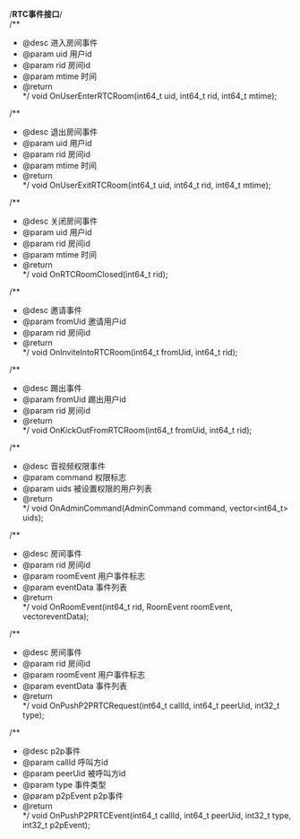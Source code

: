 /**************************************RTC事件接口**************************************/	
/**
* @desc		进入房间事件
* @param	uid				用户id
* @param	rid				房间id
* @param	mtime			时间
* @return 	
*/
void OnUserEnterRTCRoom(int64_t uid, int64_t rid, int64_t mtime);

/**
* @desc		退出房间事件
* @param	uid				用户id
* @param	rid				房间id
* @param	mtime			时间
* @return 	
*/
void OnUserExitRTCRoom(int64_t uid, int64_t rid, int64_t mtime);

/**
* @desc		关闭房间事件
* @param	uid				用户id
* @param	rid				房间id
* @param	mtime			时间
* @return 	
*/
void OnRTCRoomClosed(int64_t rid);

/**
* @desc		邀请事件
* @param	fromUid			邀请用户id
* @param	rid				房间id
* @return 	
*/
void OnInviteIntoRTCRoom(int64_t fromUid, int64_t rid);

/**
* @desc		踢出事件
* @param	fromUid			踢出用户id
* @param	rid				房间id
* @return 	
*/
void OnKickOutFromRTCRoom(int64_t fromUid, int64_t rid);

/**
* @desc		音视频权限事件
* @param	command			权限标志
* @param	uids			被设置权限的用户列表
* @return 	
*/
void OnAdminCommand(AdminCommand command, vector<int64_t> uids);

/**
* @desc		房间事件
* @param	rid				房间id
* @param	roomEvent		用户事件标志
* @param	eventData		事件列表
* @return 	
*/
void OnRoomEvent(int64_t rid, RoomEvent roomEvent, vector<unsigned char>eventData);

/**
* @desc		房间事件
* @param	rid				房间id
* @param	roomEvent		用户事件标志
* @param	eventData		事件列表
* @return 	
*/
void OnPushP2PRTCRequest(int64_t callId, int64_t peerUid, int32_t type);

/**
* @desc		p2p事件
* @param	callId			呼叫方id
* @param	peerUid			被呼叫方id
* @param	type			事件类型
* @param	p2pEvent		p2p事件
* @return 	
*/
void OnPushP2PRTCEvent(int64_t callId, int64_t peerUid, int32_t type, int32_t p2pEvent);